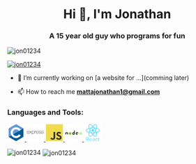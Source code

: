 <h1 align="center">Hi 👋, I'm Jonathan</h1>
<h3 align="center">A 15 year old guy who programs for fun</h3>

<p align="left"> <img src="https://komarev.com/ghpvc/?username=jon01234&label=Profile%20views&color=0e75b6&style=flat" alt="jon01234" /> </p>

<p align="left"> <a href="https://github.com/ryo-ma/github-profile-trophy"><img src="https://github-profile-trophy.vercel.app/?username=jon01234" alt="jon01234" /></a> </p>

- 🔭 I’m currently working on [a website for ...](comming later)

- 📫 How to reach me **mattajonathan1@gmail.com**

<h3 align="left">Languages and Tools:</h3>
<p align="left"> <a href="https://www.cprogramming.com/" target="_blank" rel="noreferrer"> <img src="https://raw.githubusercontent.com/devicons/devicon/master/icons/c/c-original.svg" alt="c" width="40" height="40"/> </a> <a href="https://expressjs.com" target="_blank" rel="noreferrer"> <img src="https://raw.githubusercontent.com/devicons/devicon/master/icons/express/express-original-wordmark.svg" alt="express" width="40" height="40"/> </a> <a href="https://developer.mozilla.org/en-US/docs/Web/JavaScript" target="_blank" rel="noreferrer"> <img src="https://raw.githubusercontent.com/devicons/devicon/master/icons/javascript/javascript-original.svg" alt="javascript" width="40" height="40"/> </a> <a href="https://nodejs.org" target="_blank" rel="noreferrer"> <img src="https://raw.githubusercontent.com/devicons/devicon/master/icons/nodejs/nodejs-original-wordmark.svg" alt="nodejs" width="40" height="40"/> </a> <a href="https://reactjs.org/" target="_blank" rel="noreferrer"> <img src="https://raw.githubusercontent.com/devicons/devicon/master/icons/react/react-original-wordmark.svg" alt="react" width="40" height="40"/> </a> </p>

<p><img align="left" src="https://github-readme-stats.vercel.app/api/top-langs/?username=jon01234" alt="jon01234" /></p>

<p>&nbsp;<img align="center" src="https://github-readme-stats.vercel.app/api?username=jon01234&show_icons=true&locale=en" alt="jon01234" /></p>
